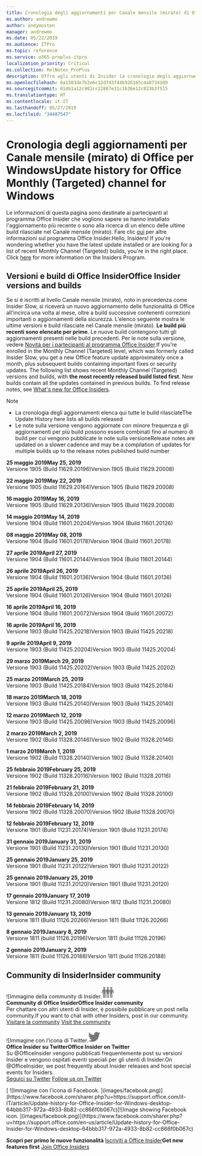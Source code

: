 ```yaml
---
title: Cronologia degli aggiornamenti per Canale mensile (mirato) di Office
ms.author: andrewmo
author: andymosten
manager: andrewmo
ms.date: 05/22/2019
ms.audience: ITPro
ms.topic: reference
ms.service: o365-proplus-itpro
localization_priority: Critical
ms.collection: RelNotes_ProPlus
description: Offre agli utenti di Insider la cronologia degli aggiornamenti relativi alle versioni pubblicate in Canale mensile (mirato) per desktop Windows
ms.openlocfilehash: 0a1503de7b2e6c12d7d3f44b926165cda8734109
ms.sourcegitcommit: 01db1a12c902cc22867e31c1636e12c023b3f515
ms.translationtype: HT
ms.contentlocale: it-IT
ms.lasthandoff: 05/27/2019
ms.locfileid: "34487547"
---
```

# <a name="update-history-for-office-monthly-targeted-channel-for-windows"></a><span data-ttu-id="11a90-103">Cronologia degli aggiornamenti per Canale mensile (mirato) di Office per Windows</span><span class="sxs-lookup"><span data-stu-id="11a90-103">Update history for Office Monthly (Targeted) channel for Windows</span></span>

<span data-ttu-id="11a90-p101">Le informazioni di questa pagina sono destinate ai partecipanti al programma Office Insider che vogliono sapere se hanno installato l'aggiornamento più recente o sono alla ricerca di un elenco delle ultime build rilasciate nel Canale mensile (mirato). Fare clic [qui](https://insider.office.com/) per altre informazioni sul programma Office Insider.</span><span class="sxs-lookup"><span data-stu-id="11a90-p101">Hello, Insiders! If you're wondering whether you have the latest update installed or are looking for a list of recent Monthly Channel (Targeted) builds, you're in the right place. Click [here](https://insider.office.com/) for more information on the Insiders Program.</span></span>

## <a name="office-insider-versions-and-builds"></a><span data-ttu-id="11a90-107">Versioni e build di Office Insider</span><span class="sxs-lookup"><span data-stu-id="11a90-107">Office Insider versions and builds</span></span>

<span data-ttu-id="11a90-p102">Se si è iscritti al livello Canale mensile (mirato), noto in precedenza come Insider Slow, si riceverà un nuovo aggiornamento delle funzionalità di Office all'incirca una volta al mese, oltre a build successive contenenti correzioni importanti o aggiornamenti della sicurezza. L'elenco seguente mostra le ultime versioni e build rilasciate nel Canale mensile (mirato). **Le build più recenti sono elencate per prime**. Le nuove build contengono tutti gli aggiornamenti presenti nelle build precedenti. Per le note sulla versione, vedere [Novità per i partecipanti al programma Office Insider](https://support.office.com/it-IT/article/what-s-new-for-office-insiders-c152d1e2-96ff-4ce9-8c14-e74e13847a24).</span><span class="sxs-lookup"><span data-stu-id="11a90-p102">If you're enrolled in the Monthly Channel (Targeted) level, which was formerly called Insider Slow, you get a new Office feature update approximately once a month, plus subsequent builds containing important fixes or security updates. The following list shows recent Monthly Channel (Targeted) versions and builds, with **the most recently released build listed first**. New builds contain all the updates contained in previous builds. To find release notes, see [What's new for Office Insiders](https://support.office.com/en-us/article/what-s-new-for-office-insiders-c152d1e2-96ff-4ce9-8c14-e74e13847a24).</span></span>

> [!NOTE]
> - <span data-ttu-id="11a90-112">La cronologia degli aggiornamenti elenca qui tutte le build rilasciate</span><span class="sxs-lookup"><span data-stu-id="11a90-112">The Update History here lists all builds released</span></span>
> - <span data-ttu-id="11a90-113">Le note sulla versione vengono aggiornate con minore frequenza e gli aggiornamenti per più build possono essere combinati fino al numero di build per cui vengono pubblicate le note sulla versione</span><span class="sxs-lookup"><span data-stu-id="11a90-113">Release notes are updated on a slower cadence and may be a compilation of updates for multiple builds up to the release notes published build number</span></span>

[//]: # (NON RIMUOVERE)

<span data-ttu-id="11a90-115">**25 maggio 2019**</span><span class="sxs-lookup"><span data-stu-id="11a90-115">**May 25, 2019**</span></span><br/>
<span data-ttu-id="11a90-116">Versione 1905 (Build 11629.20196)</span><span class="sxs-lookup"><span data-stu-id="11a90-116">Version 1905 (Build 11629.20008)</span></span><br/>

<span data-ttu-id="11a90-117">**22 maggio 2019**</span><span class="sxs-lookup"><span data-stu-id="11a90-117">**May 22, 2019**</span></span><br/> <span data-ttu-id="11a90-118">Versione 1905 (build 11629.20164)</span><span class="sxs-lookup"><span data-stu-id="11a90-118">Version 1905 (Build 11629.20008)</span></span><br/>

<span data-ttu-id="11a90-119">**16 maggio 2019**</span><span class="sxs-lookup"><span data-stu-id="11a90-119">**May 16, 2019**</span></span><br/>
<span data-ttu-id="11a90-120">Versione 1905 (Build 11629.20136)</span><span class="sxs-lookup"><span data-stu-id="11a90-120">Version 1905 (Build 11629.20008)</span></span><br/>

<span data-ttu-id="11a90-121">**14 maggio 2019**</span><span class="sxs-lookup"><span data-stu-id="11a90-121">**May 14, 2019**</span></span><br/>
<span data-ttu-id="11a90-122">Versione 1904 (Build 11601.20204)</span><span class="sxs-lookup"><span data-stu-id="11a90-122">Version 1904 (Build 11601.20126)</span></span><br/>

<span data-ttu-id="11a90-123">**08 maggio 2019**</span><span class="sxs-lookup"><span data-stu-id="11a90-123">**May 08, 2019**</span></span><br/>
<span data-ttu-id="11a90-124">Versione 1904 (Build 11601.20178)</span><span class="sxs-lookup"><span data-stu-id="11a90-124">Version 1904 (Build 11601.20178)</span></span><br/>

<span data-ttu-id="11a90-125">**27 aprile 2019**</span><span class="sxs-lookup"><span data-stu-id="11a90-125">**April 27, 2019**</span></span><br/>
<span data-ttu-id="11a90-126">Versione 1904 (Build 11601.20144)</span><span class="sxs-lookup"><span data-stu-id="11a90-126">Version 1904 (Build 11601.20144)</span></span><br/>

<span data-ttu-id="11a90-127">**26 aprile 2019**</span><span class="sxs-lookup"><span data-stu-id="11a90-127">**April 26, 2019**</span></span><br/>
<span data-ttu-id="11a90-128">Versione 1904 (Build 11601.20136)</span><span class="sxs-lookup"><span data-stu-id="11a90-128">Version 1904 (Build 11601.20136)</span></span><br/>

<span data-ttu-id="11a90-129">**25 aprile 2019**</span><span class="sxs-lookup"><span data-stu-id="11a90-129">**April 25, 2019**</span></span><br/>
<span data-ttu-id="11a90-130">Versione 1904 (Build 11601.20126)</span><span class="sxs-lookup"><span data-stu-id="11a90-130">Version 1904 (Build 11601.20126)</span></span><br/>

<span data-ttu-id="11a90-131">**16 aprile 2019**</span><span class="sxs-lookup"><span data-stu-id="11a90-131">**April 16, 2019**</span></span><br/>
<span data-ttu-id="11a90-132">Versione 1904 (Build 11601.20072)</span><span class="sxs-lookup"><span data-stu-id="11a90-132">Version 1904 (Build 11601.20072)</span></span><br/>

<span data-ttu-id="11a90-133">**16 aprile 2019**</span><span class="sxs-lookup"><span data-stu-id="11a90-133">**April 16, 2019**</span></span><br/>
<span data-ttu-id="11a90-134">Versione 1903 (Build 11425.20218)</span><span class="sxs-lookup"><span data-stu-id="11a90-134">Version 1903 (Build 11425.20218)</span></span><br/>

<span data-ttu-id="11a90-135">**9 aprile 2019**</span><span class="sxs-lookup"><span data-stu-id="11a90-135">**April 9, 2019**</span></span><br/>
<span data-ttu-id="11a90-136">Versione 1903 (Build 11425.20204)</span><span class="sxs-lookup"><span data-stu-id="11a90-136">Version 1903 (Build 11425.20204)</span></span><br/>

<span data-ttu-id="11a90-137">**29 marzo 2019**</span><span class="sxs-lookup"><span data-stu-id="11a90-137">**March 29, 2019**</span></span><br/> <span data-ttu-id="11a90-138">Versione 1903 (Build 11425.20202)</span><span class="sxs-lookup"><span data-stu-id="11a90-138">Version 1903 (Build 11425.20202)</span></span><br/>

<span data-ttu-id="11a90-139">**25 marzo 2019**</span><span class="sxs-lookup"><span data-stu-id="11a90-139">**March 25, 2019**</span></span><br/> <span data-ttu-id="11a90-140">Versione 1903 (Build 11425.20184)</span><span class="sxs-lookup"><span data-stu-id="11a90-140">Version 1903 (Build 11425.20184)</span></span><br/>

<span data-ttu-id="11a90-141">**18 marzo 2019**</span><span class="sxs-lookup"><span data-stu-id="11a90-141">**March 18, 2019**</span></span><br/> <span data-ttu-id="11a90-142">Versione 1903 (Build 11425.20140)</span><span class="sxs-lookup"><span data-stu-id="11a90-142">Version 1903 (Build 11425.20140)</span></span><br/>

<span data-ttu-id="11a90-143">**12 marzo 2019**</span><span class="sxs-lookup"><span data-stu-id="11a90-143">**March 12, 2019**</span></span><br/> <span data-ttu-id="11a90-144">Versione 1903 (Build 11425.20096)</span><span class="sxs-lookup"><span data-stu-id="11a90-144">Version 1903 (Build 11425.20096)</span></span><br/>

<span data-ttu-id="11a90-145">**2 marzo 2019**</span><span class="sxs-lookup"><span data-stu-id="11a90-145">**March 2, 2019**</span></span><br/> <span data-ttu-id="11a90-146">Versione 1902 (Build 11328.20146)</span><span class="sxs-lookup"><span data-stu-id="11a90-146">Version 1902 (Build 11328.20146)</span></span><br/>

<span data-ttu-id="11a90-147">**1 marzo 2019**</span><span class="sxs-lookup"><span data-stu-id="11a90-147">**March 1, 2019**</span></span><br/> <span data-ttu-id="11a90-148">Versione 1902 (Build 11328.20140)</span><span class="sxs-lookup"><span data-stu-id="11a90-148">Version 1902 (Build 11328.20140)</span></span><br/>

<span data-ttu-id="11a90-149">**25 febbraio 2019**</span><span class="sxs-lookup"><span data-stu-id="11a90-149">**February 25, 2019**</span></span><br/> <span data-ttu-id="11a90-150">Versione 1902 (Build 11328.20116)</span><span class="sxs-lookup"><span data-stu-id="11a90-150">Version 1902 (Build 11328.20116)</span></span><br/>

<span data-ttu-id="11a90-151">**21 febbraio 2019**</span><span class="sxs-lookup"><span data-stu-id="11a90-151">**February 21, 2019**</span></span><br/> <span data-ttu-id="11a90-152">Versione 1902 (Build 11328.20100)</span><span class="sxs-lookup"><span data-stu-id="11a90-152">Version 1902 (Build 11328.20100)</span></span><br/>

<span data-ttu-id="11a90-153">**14 febbraio 2019**</span><span class="sxs-lookup"><span data-stu-id="11a90-153">**February 14, 2019**</span></span><br/> <span data-ttu-id="11a90-154">Versione 1902 (Build 11328.20070)</span><span class="sxs-lookup"><span data-stu-id="11a90-154">Version 1902 (Build 11328.20070)</span></span><br/>

<span data-ttu-id="11a90-155">**12 febbraio 2019**</span><span class="sxs-lookup"><span data-stu-id="11a90-155">**February 12, 2019**</span></span><br/> <span data-ttu-id="11a90-156">Versione 1901 (Build 11231.20174)</span><span class="sxs-lookup"><span data-stu-id="11a90-156">Version 1901 (Build 11231.20174)</span></span><br/>

<span data-ttu-id="11a90-157">**31 gennaio 2019**</span><span class="sxs-lookup"><span data-stu-id="11a90-157">**January 31, 2019**</span></span><br/> <span data-ttu-id="11a90-158">Versione 1901 (Build 11231.20130)</span><span class="sxs-lookup"><span data-stu-id="11a90-158">Version 1901 (Build 11231.20130)</span></span><br/> 

<span data-ttu-id="11a90-159">**25 gennaio 2019**</span><span class="sxs-lookup"><span data-stu-id="11a90-159">**January 25, 2019**</span></span><br/> <span data-ttu-id="11a90-160">Versione 1901 (Build 11231.20122)</span><span class="sxs-lookup"><span data-stu-id="11a90-160">Version 1901 (Build 11231.20122)</span></span><br/> 

<span data-ttu-id="11a90-161">**25 gennaio 2019**</span><span class="sxs-lookup"><span data-stu-id="11a90-161">**January 25, 2019**</span></span><br/> <span data-ttu-id="11a90-162">Versione 1901 (Build 11231.20120)</span><span class="sxs-lookup"><span data-stu-id="11a90-162">Version 1901 (Build 11231.20120)</span></span><br/> 

<span data-ttu-id="11a90-163">**17 gennaio 2019**</span><span class="sxs-lookup"><span data-stu-id="11a90-163">**January 17, 2019**</span></span><br/> <span data-ttu-id="11a90-164">Versione 1812 (Build 11231.20080)</span><span class="sxs-lookup"><span data-stu-id="11a90-164">Version 1812 (Build 11231.20080)</span></span><br/> 

<span data-ttu-id="11a90-165">**13 gennaio 2019**</span><span class="sxs-lookup"><span data-stu-id="11a90-165">**January 13, 2019**</span></span><br/> <span data-ttu-id="11a90-166">Versione 1811 (Build 11126.20266)</span><span class="sxs-lookup"><span data-stu-id="11a90-166">Version 1811 (Build 11126.20266)</span></span><br/>

<span data-ttu-id="11a90-167">**8 gennaio 2019**</span><span class="sxs-lookup"><span data-stu-id="11a90-167">**January 8, 2019**</span></span><br/> <span data-ttu-id="11a90-168">Versione 1811 (build 11126.20196)</span><span class="sxs-lookup"><span data-stu-id="11a90-168">Version 1811 (build 11126.20196)</span></span><br/> 

<span data-ttu-id="11a90-169">**2 gennaio 2019**</span><span class="sxs-lookup"><span data-stu-id="11a90-169">**January 2, 2019**</span></span><br/> <span data-ttu-id="11a90-170">Versione 1811 (build 11126.20188)</span><span class="sxs-lookup"><span data-stu-id="11a90-170">Version 1811 (build 11126.20188)</span></span><br/> 


## <a name="insider-community"></a><span data-ttu-id="11a90-171">Community di Insider</span><span class="sxs-lookup"><span data-stu-id="11a90-171">Insider community</span></span>

<span data-ttu-id="11a90-172">![Immagine della community di Insider.</span><span class="sxs-lookup"><span data-stu-id="11a90-172">![Image showing insider community.</span></span> ](images/insidercommunity.png)<br/>
<span data-ttu-id="11a90-173">**Community di Office Insider**</span><span class="sxs-lookup"><span data-stu-id="11a90-173">**Office Insider community**</span></span><br/> <span data-ttu-id="11a90-174">Per chattare con altri utenti di Insider, è possibile pubblicare un post nella community.</span><span class="sxs-lookup"><span data-stu-id="11a90-174">If you want to chat with other Insiders, post in our community.</span></span><br/><span data-ttu-id="11a90-175"> 
[Visitare la community](https://go.microsoft.com/fwlink/?linkid=843493)</span><span class="sxs-lookup"><span data-stu-id="11a90-175"> 
[Visit the community](https://go.microsoft.com/fwlink/?linkid=843493)</span></span><br/> 

<span data-ttu-id="11a90-176">![Immagine con l'icona di Twitter.</span><span class="sxs-lookup"><span data-stu-id="11a90-176">![Image showing twitter icon.</span></span> ](images/twitter.png)<br/>
<span data-ttu-id="11a90-177">**Office Insider su Twitter**</span><span class="sxs-lookup"><span data-stu-id="11a90-177">**Office Insider on Twitter**</span></span><br/> <span data-ttu-id="11a90-178">Su @OfficeInsider vengono pubblicati frequentemente post su versioni Insider e vengono ospitati eventi speciali per gli utenti di Insider.</span><span class="sxs-lookup"><span data-stu-id="11a90-178">On @OfficeInsider, we post frequently about Insider releases and host special events for Insiders.</span></span><br/><span data-ttu-id="11a90-179"> 
[Seguici su Twitter](https://go.microsoft.com/fwlink/?linkid=717717)</span><span class="sxs-lookup"><span data-stu-id="11a90-179"> 
[Follow us on Twitter](https://go.microsoft.com/fwlink/?linkid=717717)</span></span><br/> 

<span data-ttu-id="11a90-180">
  [
  ![Immagine con l'icona di Facebook. ](images/facebook.png)](https://www.facebook.com/sharer.php?u=https://support.office.com/it-IT/article/Update-history-for-Office-Insider-for-Windows-desktop-64bbb317-972a-4933-8b82-cc866f0b067c)</span><span class="sxs-lookup"><span data-stu-id="11a90-180">[![Image showing Facebook icon. ](images/facebook.png)](https://www.facebook.com/sharer.php?u=https://support.office.com/en-us/article/Update-history-for-Office-Insider-for-Windows-desktop-64bbb317-972a-4933-8b82-cc866f0b067c)</span></span>       


<span data-ttu-id="11a90-181">**Scopri per primo le nuove funzionalità**
[Iscriviti a Office Insider](https://insider.office.com/)</span><span class="sxs-lookup"><span data-stu-id="11a90-181">**Get new features first**
[Join Office Insiders](https://insider.office.com/)</span></span>
